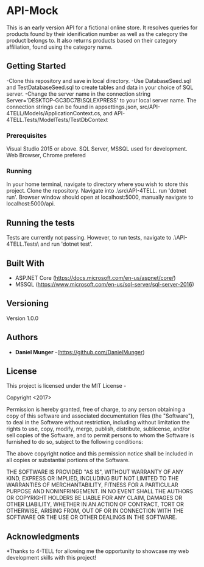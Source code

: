 # API-Mock

This is an early version API for a fictional online store. It resolves queries for products found by their idenification number as well as the category the product belongs to. It also returns products based on their category affiliation, found using the category name.  

## Getting Started

-Clone this repository and save in local directory.
-Use DatabaseSeed.sql and TestDatabaseSeed.sql to create tables and data in your choice of SQL server.
-Change the server name in the connection string Server='DESKTOP-GC3DC7B\\SQLEXPRESS' to your local server name. The connection strings can be found in appsettings.json, src/API-4TELL/Models/ApplicationContext.cs, and API-4TELL.Tests/ModelTests/TestDbContext

### Prerequisites

Visual Studio 2015 or above. 
SQL Server, MSSQL used for development.
Web Browser, Chrome prefered

### Running

In your home terminal, navigate to directory where you wish to store this project. Clone the repository. Navigate into .\src\API-4TELL\.
run 'dotnet run'. Browser window should open at localhost:5000, manually navigate to localhost:5000/api.


## Running the tests

Tests are currently not passing. However, to run tests, navigate to  .\API-4TELL.Tests\ and run 'dotnet test'.


## Built With
* ASP.NET Core (https://docs.microsoft.com/en-us/aspnet/core/)
* MSSQL (https://www.microsoft.com/en-us/sql-server/sql-server-2016)

## Versioning
Version 1.0.0

## Authors

* **Daniel Munger** -(https://github.com/DanielMunger)


## License

This project is licensed under the MIT License - 

Copyright <2017> <Daniel Munger>

Permission is hereby granted, free of charge, to any person obtaining a copy of this software and associated documentation files (the "Software"), to deal in the Software without restriction, including without limitation the rights to use, copy, modify, merge, publish, distribute, sublicense, and/or sell copies of the Software, and to permit persons to whom the Software is furnished to do so, subject to the following conditions:

The above copyright notice and this permission notice shall be included in all copies or substantial portions of the Software.

THE SOFTWARE IS PROVIDED "AS IS", WITHOUT WARRANTY OF ANY KIND, EXPRESS OR IMPLIED, INCLUDING BUT NOT LIMITED TO THE WARRANTIES OF MERCHANTABILITY, FITNESS FOR A PARTICULAR PURPOSE AND NONINFRINGEMENT. IN NO EVENT SHALL THE AUTHORS OR COPYRIGHT HOLDERS BE LIABLE FOR ANY CLAIM, DAMAGES OR OTHER LIABILITY, WHETHER IN AN ACTION OF CONTRACT, TORT OR OTHERWISE, ARISING FROM, OUT OF OR IN CONNECTION WITH THE SOFTWARE OR THE USE OR OTHER DEALINGS IN THE SOFTWARE.

## Acknowledgments

*Thanks to 4-TELL for allowing me the opportunity to showcase my web development skills with this project!
